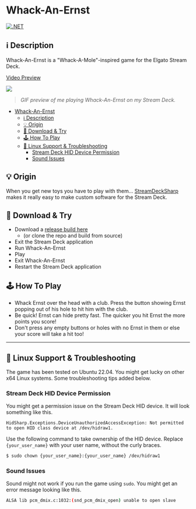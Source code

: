 # Whack-An-Ernst

[![.NET](https://github.com/hagronnestad/streamdeck-whack-an-ernst/actions/workflows/dotnet.yml/badge.svg)](https://github.com/hagronnestad/streamdeck-whack-an-ernst/actions/workflows/dotnet.yml)

## ℹ️ Description

Whack-An-Ernst is a "Whack-A-Mole"-inspired game for the Elgato Stream Deck.

[Video Preview](https://user-images.githubusercontent.com/1651402/197367200-05d936f3-1431-4800-aaf4-ded6f6928015.mp4)

![](Screenshots/01.gif)
> *GIF preview of me playing Whack-An-Ernst on my Stream Deck.*

- [Whack-An-Ernst](#whack-an-ernst)
  - [ℹ️ Description](#ℹ️-description)
  - [💡 Origin](#-origin)
  - [💾 Download & Try](#-download--try)
  - [🕹️ How To Play](#️-how-to-play)
  - [🐧 Linux Support & Troubleshooting](#-linux-support--troubleshooting)
    - [Stream Deck HID Device Permission](#stream-deck-hid-device-permission)
    - [Sound Issues](#sound-issues)


## 💡 Origin

When you get new toys you have to play with them... [StreamDeckSharp
](https://github.com/OpenMacroBoard/StreamDeckSharp) makes it really easy to make custom software for the Stream Deck.


## 💾 Download & Try

- Download a [release build here](https://github.com/hagronnestad/streamdeck-whack-an-ernst/releases)
  - (or clone the repo and build from source)
- Exit the Stream Deck application
- Run Whack-An-Ernst
- Play
- Exit Whack-An-Ernst
- Restart the Stream Deck application


## 🕹️ How To Play

- Whack Ernst over the head with a club. Press the button showing Ernst popping out of his hole to hit him with the club.
- Be quick! Ernst can hide pretty fast. The quicker you hit Ernst the more points you score!
- Don't press any empty buttons or holes with no Ernst in them or else your score will take a hit too!

---

## 🐧 Linux Support & Troubleshooting

The game has been tested on Ubuntu 22.04. You might get lucky on other x64 Linux systems. Some troubleshooting tips added below.

### Stream Deck HID Device Permission

You might get a permission issue on the Stream Deck HID device. It will look something like this.

```
HidSharp.Exceptions.DeviceUnauthorizedAccessException: Not permitted to open HID class device at /dev/hidraw1.
```

Use the following command to take ownership of the HID device. Replace `{your_user_name}` with your user name, without the curly braces.

```bash
$ sudo chown {your_user_name}:{your_user_name} /dev/hidraw1
```

### Sound Issues

Sound might not work if you run the game using `sudo`. You might get an error message looking like this.

```bash
ALSA lib pcm_dmix.c:1032:(snd_pcm_dmix_open) unable to open slave
```
